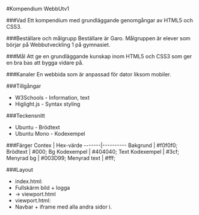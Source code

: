 #Kompendium WebbUtv1

###Vad
Ett kompendium med grundläggande genomgångar av HTML5 och CSS3. 

###Beställare och målgrupp
Beställare är Garo. Målgruppen är elever som börjar på Webbutveckling 1 på gymnasiet.

###Mål
Att ge en grundläggande kunskap inom HTML5 och CSS3 som ger en bra bas att bygga vidare på. 

###Kanaler
En webbida som är anpassad för dator liksom mobiler. 

###Tillgångar
 - W3Schools - Information, text
 - Higlight.js - Syntax styling

###Teckensnitt
 - Ubuntu - Brödtext
 - Ubuntu Mono - Kodexempel

###Färger
Contex | Hex-värde
-------|----------
Bakgrund | #f0f0f0;
Brödtext | #000;
Bg Kodexempel | #404040;
Text Kodexempel | #3cf;
Menyrad bg | #003D99;
Menyrad text | #fff;


###Layout
 - index.html: 
  - Fullskärm bild + logga
  - -> viewport.html
 - viewport.html:
  - Navbar + iframe med alla andra sidor i.
